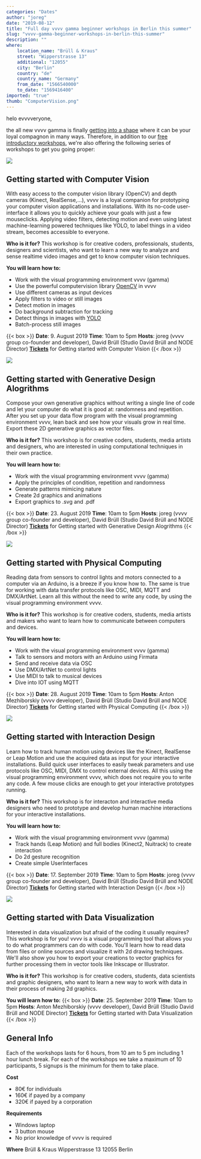 ```yaml
---
categories: "Dates"
author: "joreg"
date: "2019-08-12"
title: "Full day vvvv gamma beginner workshops in Berlin this summer"
slug: "vvvv-gamma-beginner-workshops-in-berlin-this-summer"
description: ""
where: 
    location_name: "Brüll & Kraus"
    street: "Wipperstrasse 13"
    additional: "12055"
    city: "Berlin"
    country: "de"
    country_name: "Germany"
    from_date: "1566540000"
    to_date: "1569416400"
imported: "true"
thumb: "ComputerVision.png"
---
```



helo evvvveryone,

the all new vvvv gamma is finally [getting into a shape](/blog/2019/vvvv-gamma-2019.1-preview) where it can be your loyal compagnon in many ways. Therefore, in addition to our [free introductory workshops](/blog/2019/free-vvvv-intro-workshops-this-summer-in-berlin), we're also offering the following series of workshops to get you going proper:
    
![](ComputerVision.png)

## Getting started with Computer Vision 
With easy access to the computer vision library (OpenCV) and depth cameras (Kinect, RealSense,...), vvvv is a loyal companion for prototyping your computer vision applications and installations. With its no-code user-interface it allows you to quickly achieve your goals with just a few mouseclicks. Applying video filters, detecting motion and even using latest machine-learning powered techniques like YOLO, to label things in a video stream, becomes accessible to everyone.

**Who is it for?**
This workshop is for creative coders, professionals, students, designers and scientists, who want to learn a new way to analyze and sense realtime video images and get to know computer vision techniques.

**You will learn how to:**
- Work with the visual programming environment vvvv (gamma)
- Use the powerful computervision library [OpenCV](https://opencv.org/) in vvvv
- Use different cameras as input devices
- Apply filters to video or still images
- Detect motion in images
- Do background subtraction for tracking
- Detect things in images with [YOLO](https://www.pyimagesearch.com/2018/11/12/yolo-object-detection-with-opencv/)
- Batch-process still images

{{< box >}}
**Date**: 9. August 2019
**Time**: 10am to 5pm
**Hosts**: joreg (vvvv group co-founder and developer), David Brüll (Studio David Brüll and NODE Director)
**[Tickets](https://nodeforum.org/announcements/workshop-getting-started-with-computer-vision/)** for Getting started with Computer Vision{{< /box >}}

![](GenerativeDesign.png) 

## Getting started with Generative Design Alogrithms
Compose your own generative graphics without writing a single line of code and let your computer do what it is good at: randomness and repetition. After you set up your data flow program with the visual programming environment vvvv, lean back and see how your visuals grow in real time. Export these 2D generative graphics as vector files.

**Who is it for?**
This workshop is for creative coders, students, media artists and designers, who are interested in using computational techniques in their own practice.

**You will learn how to:**
- Work with the visual programming environment vvvv (gamma)
- Apply the principles of condition, repetition and randomness
- Generate patterns mimicing nature
- Create 2d graphics and animations
- Export graphics to .svg and .pdf

{{< box >}}
**Date**: 23. August 2019
**Time**: 10am to 5pm
**Hosts**: joreg (vvvv group co-founder and developer), David Brüll (Studio David Brüll and NODE Director)
**[Tickets](https://nodeforum.org/announcements/workshop-getting-started-with-generative-design/)** for Getting started with Generative Design Alogrithms{{< /box >}}

![](PhysicalComputing.png) 

## Getting started with Physical Computing 
Reading data from sensors to control lights and motors connected to a computer via an Arduino, is a breeze if you know how to. The same is true for working with data transfer protocols like OSC, MIDI, MQTT and DMX/ArtNet. Learn all this without the need to write any code, by using the visual programming environment vvvv.

**Who is it for?**
This workshop is for creative coders, students, media artists and makers who want to learn how to communicate between computers and devices.

**You will learn how to:**
- Work with the visual programming environment vvvv (gamma)
- Talk to sensors and motors with an Arduino using Firmata
- Send and receive data via OSC 
- Use DMX/ArtNet to control lights
- Use MIDI to talk to musical devices
- Dive into IOT using MQTT 

{{< box >}}
**Date**: 28. August 2019
**Time**: 10am to 5pm
**Hosts**: Anton Mezhiborskiy (vvvv developer), David Brüll (Studio David Brüll and NODE Director)
**[Tickets](https://nodeforum.org/announcements/workshop-getting-started-with-physical-computing/)** for Getting started with Physical Computing{{< /box >}}

![](InteractionDesign.png) 

## Getting started with Interaction Design
Learn how to track human motion using devices like the Kinect, RealSense or Leap Motion and use the acquired data as input for your interactive installations. Build quick user interfaces to easily tweak parameters and use protocols like OSC, MIDI, DMX to control external devices. All this using the visual programming environment vvvv, which does not require you to write any code. A few mouse clicks are enough to get your interactive prototypes running.

**Who is it for?**
This workshop is for interacton and interactive media designers who need to prototype and develop human machine interactions for your interactive installations.

**You will learn how to:**
- Work with the visual programming environment vvvv (gamma)
- Track hands (Leap Motion) and full bodies (Kinect2, Nuitrack) to create interaction
- Do 2d gesture recognition
- Create simple UserInterfaces

{{< box >}}
**Date**: 17. September 2019
**Time**: 10am to 5pm
**Hosts**: joreg (vvvv group co-founder and developer), David Brüll (Studio David Brüll and NODE Director)
**[Tickets](https://nodeforum.org/announcements/workshop-getting-started-with-interaction-design/)** for Getting started with Interaction Design{{< /box >}}

![](DataViz.png) 

## Getting started with Data Visualization
Interested in data visualization but afraid of the coding it usually requires? This workshop is for you! vvvv is a visual programming tool that allows you to do what programmers can do with code. You'll learn how to read data from files or online sources and visualize it with 2d drawing techniques. We'll also show you how to export your creations to vector graphics for further processing them in vector tools like Inkscape or Illustrator.

**Who is it for?**
This workshop is for creative coders, students, data scientists and graphic designers, who want to learn a new way to work with data in their process of making 2d graphics.

**You will learn how to:**
{{< box >}}
**Date**: 25. September 2019
**Time**: 10am to 5pm
**Hosts**: Anton Mezhiborskiy (vvvv developer), David Brüll (Studio David Brüll and NODE Director)
**[Tickets](https://nodeforum.org/announcements/workshop-getting-started-with-data-visualization/)** for Getting started with Data Visualization {{< /box >}}

## General Info
Each of the workshops lasts for 6 hours, from 10 am to 5 pm including 1 hour lunch break.
For each of the workshops we take a maximum of 10 participants, 5 signups is the minimum for them to take place.

**Cost**
- 80€ for individuals
- 160€ if payed by a company
- 320€ if payed by a corporation

**Requirements**
- Windows laptop
- 3 button mouse
- No prior knowledge of vvvv is required

**Where**
Brüll & Kraus
Wipperstrasse 13
12055 Berlin

